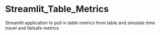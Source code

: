 # Streamlit_Table_Metrics
Streamlit application to pull in table metrics from table and simulate time travel and failsafe metrics 
